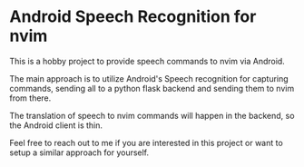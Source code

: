 Android Speech Recognition for nvim
===================================

This is a hobby project to provide speech commands to nvim via Android.

The main approach is to utilize Android's Speech recognition for capturing commands, sending all to a python flask backend and sending them to nvim from there.

The translation of speech to nvim commands will happen in the backend, so the Android client is thin.

Feel free to reach out to me if you are interested in this project or want to setup a similar approach for yourself.


